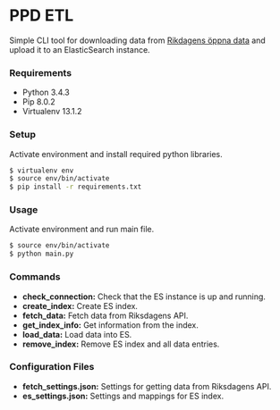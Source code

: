 # PPD ETL

Simple CLI tool for downloading data from [Rikdagens öppna data](http://data.riksdagen.se/) and upload it to an ElasticSearch instance.

### Requirements

* Python 3.4.3
* Pip 8.0.2
* Virtualenv 13.1.2

### Setup

Activate environment and install required python libraries.

```bash
$ virtualenv env
$ source env/bin/activate
$ pip install -r requirements.txt
```

### Usage

Activate environment and run main file.

```bash
$ source env/bin/activate
$ python main.py
```

### Commands

* __check_connection:__ Check that the ES instance is up and running.
* __create_index:__ Create ES index.
* __fetch_data:__ Fetch data from Riksdagens API.
* __get_index_info:__ Get information from the index.
* __load_data:__ Load data into ES.
* __remove_index:__ Remove ES index and all data entries.

### Configuration Files

* __fetch_settings.json:__ Settings for getting data from Riksdagens API.
* __es_settings.json:__ Settings and mappings for ES index.
